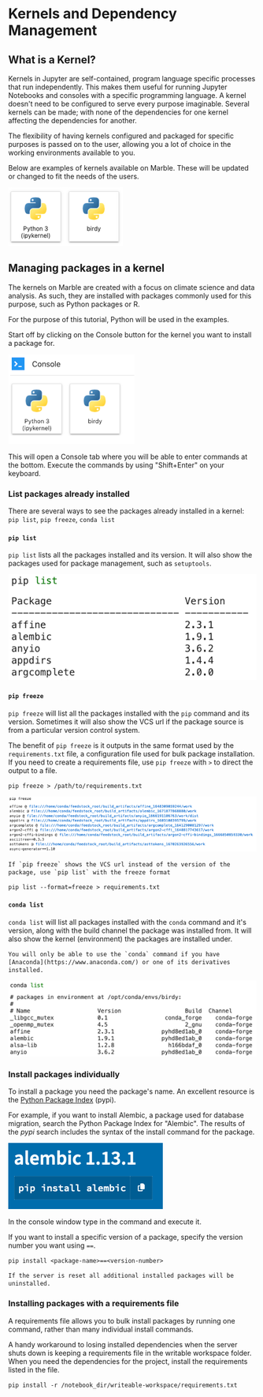 # Kernels and Dependency Management

## What is a Kernel?

Kernels in Jupyter are self-contained, program language specific processes that run independently.  This makes them 
useful for running Jupyter Notebooks and consoles with a specific programming language. 
A kernel doesn't need to be configured to serve every purpose imaginable. Several kernels can be made; with none of the 
dependencies for one kernel affecting the dependencies for another.

The flexibility of having kernels configured and packaged for specific purposes is passed on to the user, allowing you 
a lot of choice in the working environments available to you.  

Below are examples of kernels available on Marble.  These will be updated or changed to fit the needs of the users.

![Kernels](images/kernels-dependency/kernel-buttons.png)

## Managing packages in a kernel

The kernels on Marble are created with a focus on climate science and data analysis.  As such, they are installed with 
packages commonly used for this purpose, such as Python packages or R.

For the purpose of this tutorial, Python will be used in the examples.

Start off by clicking on the Console button for the kernel you want to install a package for.

![Console Buttons](images/kernels-dependency/console-buttons.png)

This will open a Console tab where you will be able to enter commands at the bottom.  Execute the commands by using 
"Shift+Enter" on your keyboard.

### List packages already installed

There are several ways to see the packages already installed in a 
kernel: `pip list`, `pip freeze`, `conda list`

#### `pip list`

`pip list` lists all the packages installed and its version.  It will also show the packages used for package management, such as `setuptools`.

![pip list](images/kernels-dependency/pip-list-list.png)

#### `pip freeze`

`pip freeze` will list all the packages installed with the `pip` command and its version.  Sometimes it will also
show the VCS url if the package source is from a particular version control system.

The benefit of `pip freeze` is it outputs in the same format used by the `requirements.txt` file, a 
configuration file used for bulk package installation.  If you need to create a requirements file, use 
`pip freeze` with `>` to direct the output to a file.

```
pip freeze > /path/to/requirements.txt
```

![pip freeze](images/kernels-dependency/pip-freeze-list.png)

```{note}
If `pip freeze` shows the VCS url instead of the version of the package, use `pip list` with the freeze format
```

```
pip list --format=freeze > requirements.txt
```

#### `conda list`

`conda list` will list all packages installed with the `conda` command and it's version, along with the build channel 
the package was installed from.  It will also show the kernel (environment) the packages are installed under. 

```{note}
You will only be able to use the `conda` command if you have [Anaconda](https://www.anaconda.com/) or one of its derivatives installed.
```

![conda](images/kernels-dependency/conda-list-list.png)


### Install packages individually

To install a package you need the package's name.  An excellent resource is the [Python Package Index](https://pypi.org/) (pypi).

For example, if you want to install Alembic, a package used for database migration, search the Python Package Index
for "Alembic".  The results of the *pypi* search includes the syntax of the install command for the package. 

![pypi](images/kernels-dependency/pypi-result.png)

In the console window type in the command and execute it.

If you want to install a specific version of a package, specify the version number you want using `==`.

```
pip install <package-name>==<version-number>
```


```{warning}
If the server is reset all additional installed packages will be uninstalled.
```

### Installing packages with a requirements file

A requirements file allows you to bulk install packages by running one command, rather than many individual install 
commands.

A handy workaround to losing installed dependencies when the server shuts down is keeping a requirements file in the writable 
workspace folder.  When you need the dependencies for the project, install the requirements listed in the file.

```
pip install -r /notebook_dir/writeable-workspace/requirements.txt
```